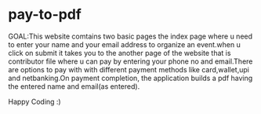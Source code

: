 # pay-to-pdf

GOAL:This website comtains two basic pages the index page where u need to enter your name and your email address to organize an event.when u click on submit it takes you to the another page of the website that is contributor file where u can pay by entering your phone no and email.There are options to pay with with different payment methods like card,wallet,upi and netbanking.On payment completion, the application builds a pdf having the entered name and email(as entered). 


Happy Coding :)

